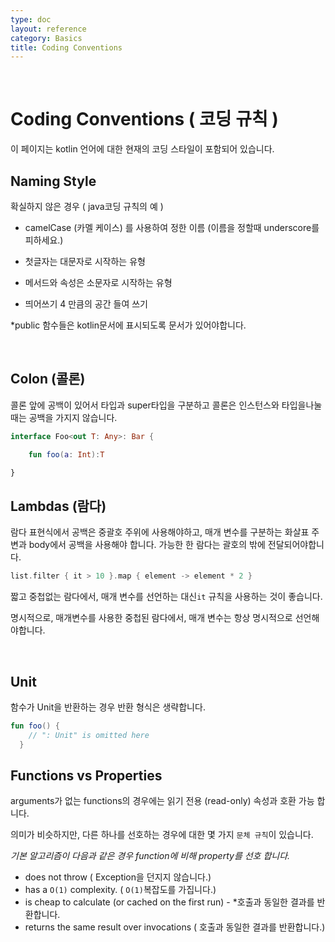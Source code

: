```yaml
---
type: doc
layout: reference
category: Basics
title: Coding Conventions
---
```


 

# Coding Conventions ( 코딩 규칙 )

이 페이지는 kotlin 언어에 대한 현재의 코딩 스타일이 포함되어 있습니다.


## Naming Style

확실하지 않은 경우 ( java코딩 규칙의 예 )


* camelCase (카멜 케이스) 를 사용하여 정한 이름 (이름을 정할때 underscore를 피하세요.)

* 첫글자는 대문자로 시작하는 유형

* 메서드와 속성은 소문자로 시작하는 유형

* 띄어쓰기 4 만큼의 공간 들여 쓰기

*public 함수들은 kotlin문서에 표시되도록 문서가 있어야합니다.

 

## Colon (콜론)

콜론 앞에 공백이 있어서 타입과 super타입을 구분하고 콜론은 인스턴스와 타입을나눌때는 공백을 가지지 않습니다.

```kotlin
interface Foo<out T: Any>: Bar {

    fun foo(a: Int):T

}
```



## Lambdas (람다)

람다 표현식에서 공백은 중괄호 주위에 사용해야하고, 매개 변수를 구분하는 화살표 주변과 body에서 공백을 사용해야 합니다. 가능한 한 람다는 괄호의 밖에 전달되어야합니다.

``` kotlin
list.filter { it > 10 }.map { element -> element * 2 }
```

 짧고 중첩없는 람다에서, 매개 변수를 선언하는 대신`it` 규칙을 사용하는 것이 좋습니다. 

 명시적으로, 매개변수를 사용한 중첩된 람다에서, 매개 변수는 항상 명시적으로 선언해야합니다.

   

  ## Unit

함수가 Unit을 반환하는 경우 반환 형식은 생략합니다.

``` kotlin
fun foo() { 
    // ": Unit" is omitted here
  }
```



  ## Functions vs Properties 

arguments가 없는 functions의 경우에는 읽기 전용 (read-only) 속성과 호환 가능 합니다. 

의미가 비슷하지만, 다른 하나를 선호하는 경우에 대한 몇 가지 `문체 규칙`이 있습니다.



*기본 알고리즘이 다음과 같은 경우 function에 비해 property를 선호 합니다.*

* does not throw ( Exception을 던지지 않습니다.)
* has a `O(1)` complexity. ( `O(1)`복잡도를 가집니다.)
* is cheap to calculate (or caсhed on the first run) - *호출과 동일한 결과를 반환합니다.
* returns the same result over invocations ( 호출과 동일한 결과를 반환합니다.)